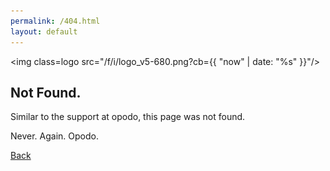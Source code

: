```yaml
---
permalink: /404.html
layout: default
---
```


<img class=logo src="/f/i/logo_v5-680.png?cb={{ "now" | date: "%s" }}"/>

## Not Found.

Similar to the support at opodo, this page was not found.

Never. Again. Opodo.

[Back](/)
